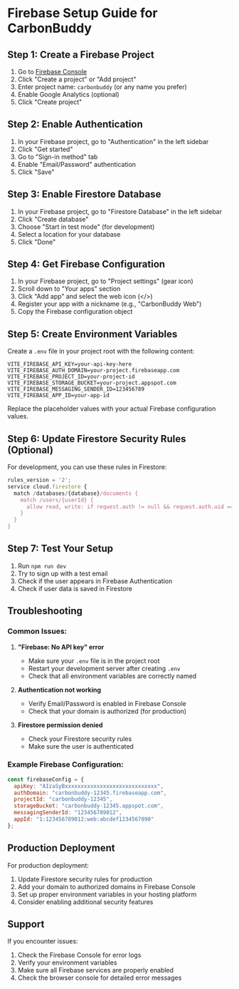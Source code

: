 # Firebase Setup Guide for CarbonBuddy

## Step 1: Create a Firebase Project

1. Go to [Firebase Console](https://console.firebase.google.com)
2. Click "Create a project" or "Add project"
3. Enter project name: `carbonbuddy` (or any name you prefer)
4. Enable Google Analytics (optional)
5. Click "Create project"

## Step 2: Enable Authentication

1. In your Firebase project, go to "Authentication" in the left sidebar
2. Click "Get started"
3. Go to "Sign-in method" tab
4. Enable "Email/Password" authentication
5. Click "Save"

## Step 3: Enable Firestore Database

1. In your Firebase project, go to "Firestore Database" in the left sidebar
2. Click "Create database"
3. Choose "Start in test mode" (for development)
4. Select a location for your database
5. Click "Done"

## Step 4: Get Firebase Configuration

1. In your Firebase project, go to "Project settings" (gear icon)
2. Scroll down to "Your apps" section
3. Click "Add app" and select the web icon (</>)
4. Register your app with a nickname (e.g., "CarbonBuddy Web")
5. Copy the Firebase configuration object

## Step 5: Create Environment Variables

Create a `.env` file in your project root with the following content:

```env
VITE_FIREBASE_API_KEY=your-api-key-here
VITE_FIREBASE_AUTH_DOMAIN=your-project.firebaseapp.com
VITE_FIREBASE_PROJECT_ID=your-project-id
VITE_FIREBASE_STORAGE_BUCKET=your-project.appspot.com
VITE_FIREBASE_MESSAGING_SENDER_ID=123456789
VITE_FIREBASE_APP_ID=your-app-id
```

Replace the placeholder values with your actual Firebase configuration values.

## Step 6: Update Firestore Security Rules (Optional)

For development, you can use these rules in Firestore:

```javascript
rules_version = '2';
service cloud.firestore {
  match /databases/{database}/documents {
    match /users/{userId} {
      allow read, write: if request.auth != null && request.auth.uid == userId;
    }
  }
}
```

## Step 7: Test Your Setup

1. Run `npm run dev`
2. Try to sign up with a test email
3. Check if the user appears in Firebase Authentication
4. Check if user data is saved in Firestore

## Troubleshooting

### Common Issues:

1. **"Firebase: No API key" error**
   - Make sure your `.env` file is in the project root
   - Restart your development server after creating `.env`
   - Check that all environment variables are correctly named

2. **Authentication not working**
   - Verify Email/Password is enabled in Firebase Console
   - Check that your domain is authorized (for production)

3. **Firestore permission denied**
   - Check your Firestore security rules
   - Make sure the user is authenticated

### Example Firebase Configuration:

```javascript
const firebaseConfig = {
  apiKey: "AIzaSyBxxxxxxxxxxxxxxxxxxxxxxxxxxxxx",
  authDomain: "carbonbuddy-12345.firebaseapp.com",
  projectId: "carbonbuddy-12345",
  storageBucket: "carbonbuddy-12345.appspot.com",
  messagingSenderId: "123456789012",
  appId: "1:123456789012:web:abcdef1234567890"
};
```

## Production Deployment

For production deployment:

1. Update Firestore security rules for production
2. Add your domain to authorized domains in Firebase Console
3. Set up proper environment variables in your hosting platform
4. Consider enabling additional security features

## Support

If you encounter issues:
1. Check the Firebase Console for error logs
2. Verify your environment variables
3. Make sure all Firebase services are properly enabled
4. Check the browser console for detailed error messages
